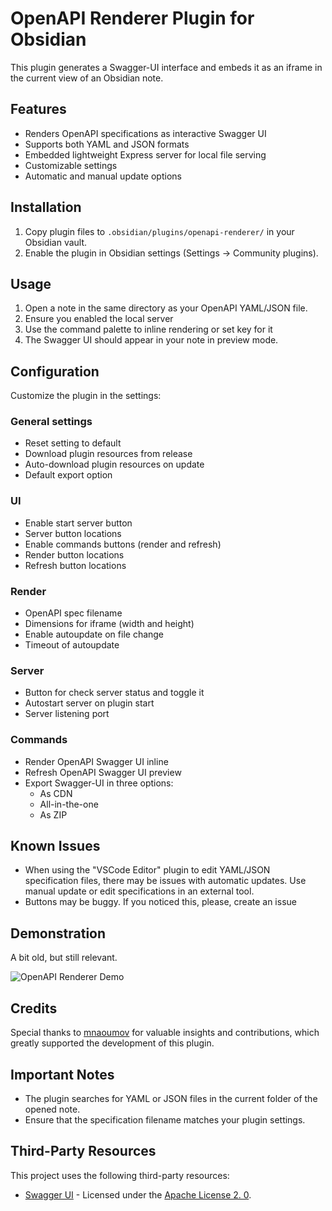 # OpenAPI Renderer Plugin for Obsidian

This plugin generates a Swagger-UI interface and embeds it as an iframe in the current view of an Obsidian note.

## Features

- Renders OpenAPI specifications as interactive Swagger UI
- Supports both YAML and JSON formats
- Embedded lightweight Express server for local file serving
- Customizable settings
- Automatic and manual update options

## Installation

1. Copy plugin files to `.obsidian/plugins/openapi-renderer/` in your Obsidian vault.
2. Enable the plugin in Obsidian settings (Settings → Community plugins).

## Usage

1. Open a note in the same directory as your OpenAPI YAML/JSON file.
2. Ensure you enabled the local server
3. Use the command palette to inline rendering or set key for it
4. The Swagger UI should appear in your note in preview mode.

## Configuration

Customize the plugin in the settings:

### General settings
 
- Reset setting to default
- Download plugin resources from release
- Auto-download plugin resources on update
- Default export option

### UI

- Enable start server button
- Server button locations
- Enable commands buttons (render and refresh)
- Render button locations 
- Refresh button locations 

### Render

- OpenAPI spec filename 
- Dimensions for iframe (width and height)
- Enable autoupdate on file change
- Timeout of autoupdate

### Server 

- Button for check server status and toggle it
- Autostart server on plugin start
- Server listening port


### Commands

- Render OpenAPI Swagger UI inline
- Refresh OpenAPI Swagger UI preview
- Export Swagger-UI in three options:
  - As CDN
  - All-in-the-one
  - As ZIP

## Known Issues

- When using the "VSCode Editor" plugin to edit YAML/JSON specification files, there may be issues with automatic updates. Use manual update or edit specifications in an external tool.
- Buttons may be buggy. If you noticed this, please, create an issue

## Demonstration

A bit old, but still relevant.

![OpenAPI Renderer Demo](https://github.com/Ssentiago/openapi-renderer/assets/76674116/25cfc3b8-347b-4c0a-acfe-0c5bf3849d14)

## Credits

Special thanks to [mnaoumov](https://github.com/mnaoumov/) for valuable insights and contributions, which greatly supported the development of this plugin.

## Important Notes

- The plugin searches for YAML or JSON files in the current folder of the opened note.
- Ensure that the specification filename matches your plugin settings.

## Third-Party Resources

This project uses the following third-party resources:

- [Swagger UI](https://github.com/swagger-api/swagger-ui) - Licensed under the [Apache License 2.
  0](./src/assets/swagger-ui/LICENSE).

